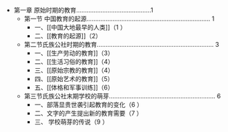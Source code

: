 - 第一章 原始时期的教育...........................................1
	- 第一节 中国教育的起源....................................................................... 1
		- 一、[[中国大地最早的人类]]（1 ）
		- 二、[[教育的起源]]（2）
	- 第二节氏族公社时期的教育................................................................... 3
		- 一、[[生产劳动的教育]]（3）
		- 二、[[生活习俗的教育]]（4）
		- 三、[[原始宗教的教育]]（4）
		- 四、[[原始艺术的教育]]（5）
		- 五、[[体格和军事训练]]（6）
	- 第三节氏族公社末期学校的萌芽............................................................. 6
		- 一、部落显贵世袭引起教育的变化（6 ）
		- 二、文字的产生提出新的教育需要（7 ）
		- 三、 学校萌芽的传说（9 ）